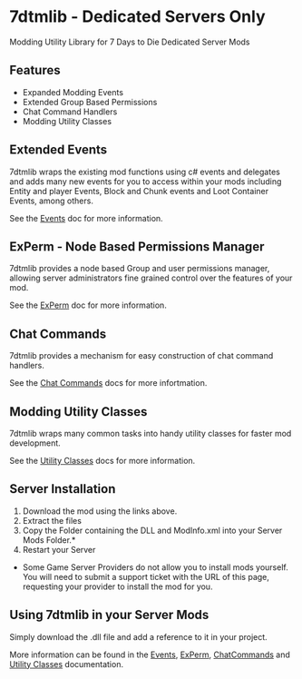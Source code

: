 # 7dtmlib - Dedicated Servers Only
Modding Utility Library for 7 Days to Die Dedicated Server Mods

## Features

- Expanded Modding Events
- Extended Group Based Permissions
- Chat Command Handlers
- Modding Utility Classes

## Extended Events
7dtmlib wraps the existing mod functions using c# events and delegates and adds many new events for you to access within your mods including Entity and player Events, Block and Chunk events and Loot Container Events, among others.

See the [Events](./docs/events.md) doc for more information.

## ExPerm - Node Based Permissions Manager
7dtmlib provides a node based Group and user permissions manager, allowing server administrators fine grained control over the features of your mod.

See the [ExPerm](./docs/experm.md) doc for more information.


## Chat Commands

7dtmlib provides a mechanism for easy construction of chat command handlers.

See the [Chat Commands](./docs/chatcommands.md) docs for more infortmation.

## Modding Utility Classes

7dtmlib wraps many common tasks into handy utility classes for faster mod development.

See the [Utility Classes](./docs/utilityclasses.md) docs for more information.

## Server Installation
1. Download the mod using the links above.
2. Extract the files
3. Copy the Folder containing the DLL and ModInfo.xml into your Server Mods Folder.*
4. Restart your Server

* Some Game Server Providers do not allow you to install mods yourself. You will need to submit a support ticket with the URL of this page, requesting your provider to install the mod for you.

## Using 7dtmlib in your Server Mods
Simply download the .dll file and add a reference to it in your project.

More information can be found in the [Events](./docs/events.md), [ExPerm](./docs/experm.md), [ChatCommands](./docs/chatcommands.md) and [Utility Classes](./docs/utilityclasses.md) documentation.
